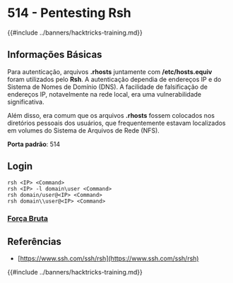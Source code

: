 # 514 - Pentesting Rsh

{{#include ../banners/hacktricks-training.md}}

## Informações Básicas

Para autenticação, arquivos **.rhosts** juntamente com **/etc/hosts.equiv** foram utilizados pelo **Rsh**. A autenticação dependia de endereços IP e do Sistema de Nomes de Domínio (DNS). A facilidade de falsificação de endereços IP, notavelmente na rede local, era uma vulnerabilidade significativa.

Além disso, era comum que os arquivos **.rhosts** fossem colocados nos diretórios pessoais dos usuários, que frequentemente estavam localizados em volumes do Sistema de Arquivos de Rede (NFS).

**Porta padrão**: 514

## Login
```
rsh <IP> <Command>
rsh <IP> -l domain\user <Command>
rsh domain/user@<IP> <Command>
rsh domain\\user@<IP> <Command>
```
### [**Força Bruta**](../generic-hacking/brute-force.md#rsh)

## Referências

- [https://www.ssh.com/ssh/rsh](https://www.ssh.com/ssh/rsh)

{{#include ../banners/hacktricks-training.md}}
